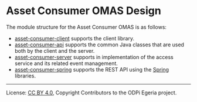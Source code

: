 <!-- SPDX-License-Identifier: CC-BY-4.0 -->
<!-- Copyright Contributors to the ODPi Egeria project. -->

# Asset Consumer OMAS Design

The module structure for the Asset Consumer OMAS is as follows:

* [asset-consumer-client](../../asset-consumer-client) supports the client library.
* [asset-consumer-api](../../asset-consumer-api) supports the common Java classes that are used both by the client and the server.
* [asset-consumer-server](../../asset-consumer-server) supports in implementation of the access service and its related event management.
* [asset-consumer-spring](../../asset-consumer-spring) supports the REST API using the [Spring](../../../developer-resources/Spring.md) libraries.


----
License: [CC BY 4.0](https://creativecommons.org/licenses/by/4.0/),
Copyright Contributors to the ODPi Egeria project.